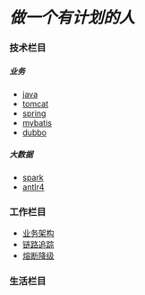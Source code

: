 # **_做一个有计划的人_**

### **技术栏目**

##### 业务

* [java](technology/java/index.md)
* [tomcat](technology/tomcat/index.md)
* [spring]()
* [mybatis](technology/mybatis/index.md)
* [dubbo]()  

##### 大数据

* [spark]()
* [antlr4]()

### **工作栏目**

* [业务架构](work/index.md)
* [链路追踪]()
* [熔断降级]()

### **生活栏目**

